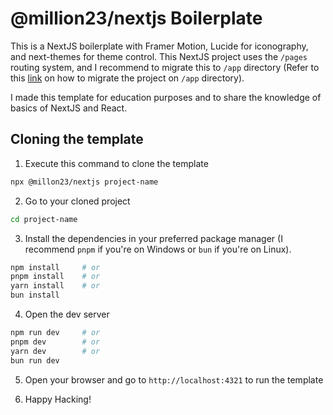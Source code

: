 # @million23/nextjs Boilerplate

This is a NextJS boilerplate with Framer Motion, Lucide for iconography, and next-themes for theme control. This NextJS project uses the `/pages` routing system, and I recommend to migrate this to `/app` directory (Refer to this [link](https://nextjs.org/docs/app/building-your-application/upgrading/app-router-migration) on how to migrate the project on `/app` directory). 

I made this template for education purposes and to share the knowledge of basics of NextJS and React.

## Cloning the template

1. Execute this command to clone the template

```bash
npx @millon23/nextjs project-name
```

2. Go to your cloned project
```bash
cd project-name
```

3. Install the dependencies in your preferred package manager (I recommend `pnpm` if you're on Windows or `bun` if you're on Linux).
```bash
npm install     # or
pnpm install    # or
yarn install    # or
bun install
```

4. Open the dev server
```bash
npm run dev     # or
pnpm dev        # or
yarn dev        # or
bun run dev
```

5. Open your browser and go to `http://localhost:4321` to run the template

6. Happy Hacking!